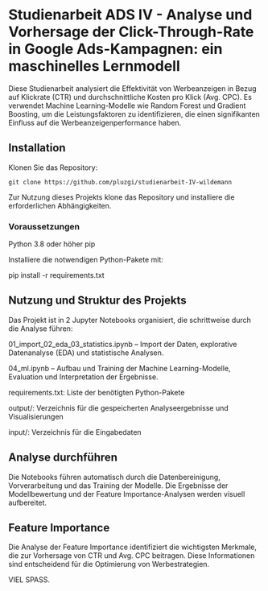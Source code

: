 # Studienarbeit ADS IV - Analyse und Vorhersage der Click-Through-Rate in Google Ads-Kampagnen: ein maschinelles Lernmodell

Diese Studienarbeit analysiert die Effektivität von Werbeanzeigen in Bezug auf Klickrate (CTR) und durchschnittliche Kosten pro Klick (Avg. CPC). Es verwendet  Machine Learning-Modelle wie Random Forest und Gradient Boosting, um die Leistungsfaktoren zu identifizieren, die einen signifikanten Einfluss auf die Werbeanzeigenperformance haben.


## Installation
Klonen Sie das Repository:
```
git clone https://github.com/pluzgi/studienarbeit-IV-wildemann
```

Zur Nutzung dieses Projekts klone das Repository und installiere die erforderlichen Abhängigkeiten.

### Voraussetzungen
Python 3.8 oder höher
pip

Installiere die notwendigen Python-Pakete mit:

pip install -r requirements.txt

## Nutzung und Struktur des Projekts
Das Projekt ist in 2 Jupyter Notebooks organisiert, die schrittweise durch die Analyse führen:

01_import_02_eda_03_statistics.ipynb – Import der Daten, explorative Datenanalyse (EDA) und statistische Analysen.

04_ml.ipynb – Aufbau und Training der Machine Learning-Modelle, Evaluation und Interpretation der Ergebnisse.

requirements.txt: Liste der benötigten Python-Pakete

output/: Verzeichnis für die gespeicherten Analyseergebnisse und Visualisierungen

input/: Verzeichnis für die Eingabedaten 

## Analyse durchführen
Die Notebooks führen automatisch durch die Datenbereinigung, Vorverarbeitung und das Training der Modelle. Die Ergebnisse der Modellbewertung und der Feature Importance-Analysen werden visuell aufbereitet.

## Feature Importance
Die Analyse der Feature Importance identifiziert die wichtigsten Merkmale, die zur Vorhersage von CTR und Avg. CPC beitragen. Diese Informationen sind entscheidend für die Optimierung von Werbestrategien.


VIEL SPASS.
